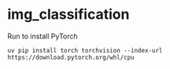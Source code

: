 # img_classification

Run to install PyTorch

`uv pip install torch torchvision --index-url https://download.pytorch.org/whl/cpu`
<!-- https://docs.astral.sh/uv/guides/integration/pytorch/#configuring-accelerators-with-optional-dependencies -->